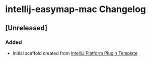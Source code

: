 <!-- Keep a Changelog guide -> https://keepachangelog.com -->

# intellij-easymap-mac Changelog

## [Unreleased]
### Added
- Initial scaffold created from [IntelliJ Platform Plugin Template](https://github.com/JetBrains/intellij-platform-plugin-template)
